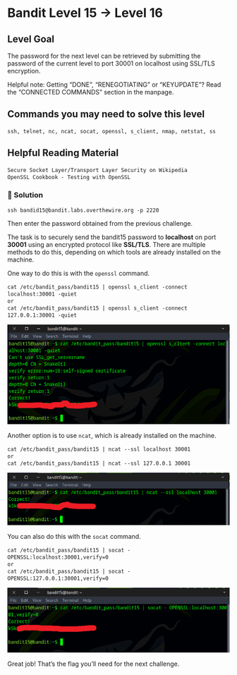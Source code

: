 # Bandit Level 15 → Level 16

## Level Goal

The password for the next level can be retrieved by submitting the password of the current level to port 30001 on localhost using SSL/TLS encryption.

Helpful note: Getting “DONE”, “RENEGOTIATING” or “KEYUPDATE”? Read the “CONNECTED COMMANDS” section in the manpage.

## Commands you may need to solve this level

    ssh, telnet, nc, ncat, socat, openssl, s_client, nmap, netstat, ss

## Helpful Reading Material

    Secure Socket Layer/Transport Layer Security on Wikipedia
    OpenSSL Cookbook - Testing with OpenSSL

### 🔑 Solution

```
ssh bandid15@bandit.labs.overthewire.org -p 2220
```
Then enter the password obtained from the previous challenge.

The task is to securely send the bandit15 password to **localhost** on port **30001** using an encrypted protocol like **SSL/TLS**.
There are multiple methods to do this, depending on which tools are already installed on the machine.

One way to do this is with the ``openssl`` command.
```
cat /etc/bandit_pass/bandit15 | openssl s_client -connect localhost:30001 -quiet
or
cat /etc/bandit_pass/bandit15 | openssl s_client -connect 127.0.0.1:30001 -quiet
```
![b15s1](b15s1.png)

Another option is to use `ncat`, which is already installed on the machine.
```
cat /etc/bandit_pass/bandit15 | ncat --ssl localhost 30001
or 
cat /etc/bandit_pass/bandit15 | ncat --ssl 127.0.0.1 30001
```
![b15s2](b15s2.png)

You can also do this with the `socat` command.
```
cat /etc/bandit_pass/bandit15 | socat - OPENSSL:localhost:30001,verify=0
or
cat /etc/bandit_pass/bandit15 | socat - OPENSSL:127.0.0.1:30001,verify=0
```
![b15s3](b15s3.png)

Great job! That’s the flag you’ll need for the next challenge.





